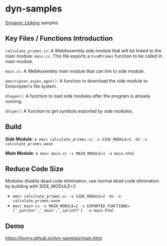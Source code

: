 # dyn-samples
[Dynamic Linking](https://emscripten.org/docs/compiling/Dynamic-Linking.html?highlight=dlopen#dynamic-linking ) samples

## Key Files / Functions Introduction

`calculate_primes.cc`: A WebAssembly side module that will be linked to the main module: `main.cc`. This file exports a `FindPrimes` function to be called in main module.

`main.cc`: A WebAssembly main module that can link to side module.

`emscripten_async_wget()`: A function to download the side module to Emscripten's file system.

`dlopen()`: A function to load side modules after the program is already running.

`dlsym()`: A function to get symbols exported by side modules.


## Build

**Side Module**: `$ emcc calculate_primes.cc -s SIDE_MODULE=1 -O1 -o calculate_primes.wasm`

**Main Module**: `$ emcc main.cc -s MAIN_MODULE=1 -o main.html`

## Reduce Code Size

Modules disable dead code elimination, use normal dead code elimination by building with SIDE_MODULE=2
- `emcc calculate_primes.cc -s SIDE_MODULE=2 -O1 -o calculate_primes.wasm`
- `emcc main.cc -s MAIN_MODULE=2 -s EXPORTED_FUNCTIONS=['_putchar','_main','_iprintf']  -o main.html`




## Demo

https://honry.github.io/dyn-samples/main.html